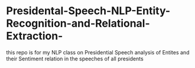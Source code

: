 # Presidental-Speech-NLP-Entity-Recognition-and-Relational-Extraction-
this repo is for my NLP class on Presidential Speech analysis of Entites and their Sentiment relation in the speeches of all presidents
